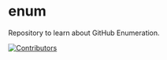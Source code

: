 # enum
Repository to learn about GitHub Enumeration.




































































































































































































[![Contributors](https://img.shields.io/badge/Contributors-3-brightgreen)](https://github.com/EurydiceCorp/enum/graphs/contributors)
